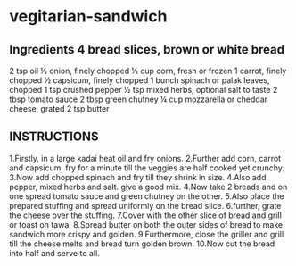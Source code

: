 # vegitarian-sandwich
  
## Ingredients 4 bread slices, brown or white bread 
2 tsp oil
½ onion,
finely chopped ½ cup corn,
fresh or frozen 1 carrot,
finely chopped ½ capsicum, 
finely chopped 1 bunch spinach or palak leaves,
chopped 1 tsp crushed pepper ½ tsp mixed herbs, 
optional salt to taste 
2 tbsp tomato sauce 
2 tbsp green chutney 
¼ cup mozzarella or cheddar cheese, grated 2 tsp butter

## INSTRUCTIONS
1.Firstly, in a large kadai heat oil and fry onions.
2.Further add corn, carrot and capsicum. fry for a minute till the veggies are half cooked yet crunchy.
3.Now add chopped spinach and fry till they shrink in size.
4.Also add pepper, mixed herbs and salt. give a good mix.
4.Now take 2 breads and on one spread tomato sauce and green chutney on the other.
5.Also place the prepared stuffing and spread uniformly on the bread slice.
6.further, grate the cheese over the stuffing.
7.Cover with the other slice of bread and grill or toast on tawa.
8.Spread butter on both the outer sides of bread to make sandwich more crispy and golden.
9.Furthermore, close the griller and grill till the cheese melts and bread turn golden brown.
10.Now cut the bread into half and serve to all.
